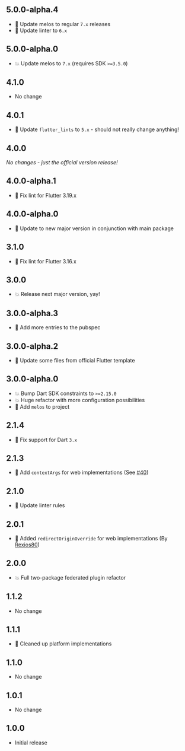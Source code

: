 ## 5.0.0-alpha.4

- 🌹 Update melos to regular `7.x` releases
- 🌹 Update linter to `6.x`

## 5.0.0-alpha.0

- 💥 Update melos to `7.x` (requires SDK `>=3.5.0`)

## 4.1.0

- No change

## 4.0.1

- 🌹 Update `flutter_lints` to `5.x` - should not really change anything!

## 4.0.0

*No changes - just the official version release!*

## 4.0.0-alpha.1

- 🌹 Fix lint for Flutter 3.19.x

## 4.0.0-alpha.0

- 🌹 Update to new major version in conjunction with main package

## 3.1.0

- 🌹 Fix lint for Flutter 3.16.x

## 3.0.0

- 💥 Release next major version, yay!

## 3.0.0-alpha.3

- 🌹 Add more entries to the pubspec

## 3.0.0-alpha.2

- 🌹 Update some files from official Flutter template

## 3.0.0-alpha.0

- 💥 Bump Dart SDK constraints to `>=2.15.0`
- 💥 Huge refactor with more configuration possibilities
- 🎉 Add `melos` to project

## 2.1.4

- 🌹 Fix support for Dart `3.x`

## 2.1.3

- 🌹 Add `contextArgs` for web implementations (See [#40](https://github.com/ThexXTURBOXx/flutter_web_auth_2/issues/40))

## 2.1.0

- 🌹 Update linter rules

## 2.0.1

- 🌹 Added `redirectOriginOverride` for web implementations (By [Rexios80](https://github.com/Rexios80))

## 2.0.0

- 💥 Full two-package federated plugin refactor

## 1.1.2

- No change

## 1.1.1

- 🌹 Cleaned up platform implementations

## 1.1.0

- No change

## 1.0.1

- No change

## 1.0.0

- Initial release
